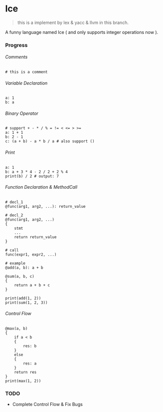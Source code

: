 # Ice
> this is a implement by lex & yacc & llvm in this branch.

A funny language named Ice ( and only supports integer operations now ).

### Progress

###### Comments
```ice
# this is a comment
```

###### Variable Declaration
```ice
a: 1
b: a
```

###### Binary Operator
```ice
# support + - * / % = != < <= > >=
a: 1 + 1
b: 2 - 1
c: (a + b) - a * b / a # also support ()
```

###### Print
```ice
a: 1
b: a + 3 * 4 - 2 / 2 + 2 % 4
print(b) / 2 # output: 7
```

###### Function Declaration & MethodCall
```ice
# decl_1
@func(arg1, arg2, ...): return_value

# decl_2
@func(arg1, arg2, ...)
{
    stmt
    ...
    return return_value
}

# call
func(expr1, expr2, ...)

# example
@add(a, b): a + b

@sum(a, b, c)
{
    return a + b + c
}

print(add(1, 2))
print(sum(1, 2, 3))
```

###### Control Flow
```ice
@max(a, b)
{
    if a < b
    {
        res: b
    }
    else
    {
        res: a
    }
    return res
}
print(max(1, 2))
```
### TODO
* Complete Control Flow & Fix Bugs
